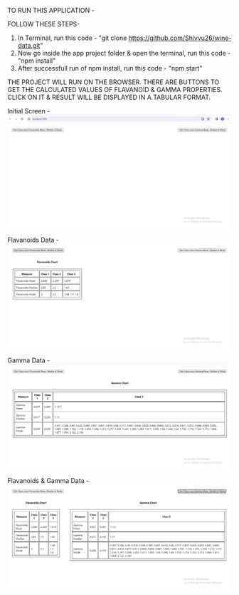 TO RUN THIS APPLICATION -

FOLLOW THESE STEPS-
1. In Terminal, run this code - "git clone https://github.com/Shivvu26/wine-data.git" 
2. Now go inside the app project folder & open the terminal, run this code - "npm install"
3. After successfull run of npm install, run this code - "npm start"

THE PROJECT WILL RUN ON THE BROWSER.
THERE ARE BUTTONS TO GET THE CALCULATED VALUES OF FLAVANOID & GAMMA PROPERTIES. CLICK ON IT & RESULT WILL BE DISPLAYED IN A TABULAR FORMAT.


Initial Screen -
![Alt text](image.png)

Flavanoids Data -
![Alt text](image-1.png)

Gamma Data -
![Alt text](image-2.png)

Flavanoids & Gamma Data -
![Alt text](image-3.png)
